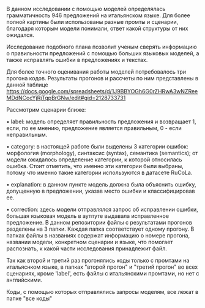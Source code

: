 В данном исследовании с помощью моделей определялась грамматичность 946 предложений на итальянском языке. Для более полной картины были использованы разные промты и сценарии, благодаря которым модели понимали, ответ какой структуры от них ожидался.

Исследование подобного плана позволит ученым сверять информацию о правильности предложений с помощью больших языковых моделей, а также исправлять ошибки в предложениях и текстах.

Для более точного оценивания работы моделей потребовалось три прогона кодов. Результаты прогонов и рассчеты по ним представлены в данной таблице https://docs.google.com/spreadsheets/d/1J9BBYOGh6G0rZHRwA3wNZReeMDdNCocYjRjTqpBrGNw/edit#gid=2128733731

Рассмотрим сценарии ближе:

•	label: модель определяет правильность предложения и возвращает 1, если, по ее мнению, предложение является правильным, 0 - если неправильным.

•	category: в настоящей работе были выделены 3 категории ошибок: морфология (morphology), синтаксис (syntax), семантика (semantics); от модели ожидалось определение категории, к которой относилась ошибка. Стоит отметить, что именно эти категории были выбраны, потому что именно такие категории используются в датасете RuCoLa.

•	explanation: в данном пункте модель должна была объяснить ошибку, допущенную в предложении, указав место ошибки и классифицировав ее.

•	correction: здесь модели отправлялся запрос об исправлении ошибки, большая языковая модель в аутпуте выдавала исправленное предложение.
В данном репозитории файлы с результатами прогонов разделены на 3 папки. Каждая папка соответствует одному прогону.
В папках файлы в названиях содержат информацию о номере прогона, названии модели, конкретном сценарии и языке, что помогает распознать, к какой части исследования принадлежит файл.

Так как второй и третий раз прогонялись коды только с промтами на итальяснком языке, в папках "второй прогон" и "третий прогон" во всех сценариях, кроме 'label', есть файлы с итальянскими промтами, но нет с английскими.

Коды, с помощью которых отправлялись запросы моделям, все лежат в папке "все коды"

